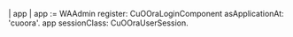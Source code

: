 | app |
app := WAAdmin register: CuOOraLoginComponent asApplicationAt: 'cuoora'.
app sessionClass: CuOOraUserSession.